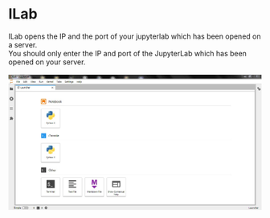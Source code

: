 # ILab
ILab opens the IP and the port of your jupyterlab which has been opened on a server.<br />You should only enter the IP and port of the JupyterLab which has been opened on your server.<br /><br />
<img src="screenshot.jpg" style="max-width:100%;">
